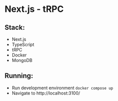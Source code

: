 # Next.js - tRPC

## Stack:

- Next.js
- TypeScript
- tRPC
- Docker
- MongoDB

## Running:

- Run development environment `docker compose up`
- Navigate to http://localhost:3100/

